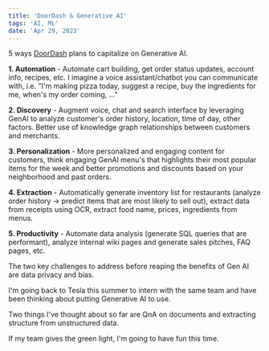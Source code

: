 ```yaml
---
title: 'DoorDash & Generative AI'
tags: 'AI, ML'
date: 'Apr 29, 2023'
---
```


5 ways [DoorDash](https://doordash.engineering/2023/04/26/doordash-identifies-five-big-areas-for-using-generative-ai/) plans to capitalize on Generative AI.

**1. Automation** - Automate cart building, get order status updates, account info, recipes, etc. I imagine a voice assistant/chatbot you can communicate with, i.e. "I'm making pizza today, suggest a recipe, buy the ingredients for me, when's my order coming, ..."

**2. Discovery** - Augment voice, chat and search interface by leveraging GenAI to analyze customer's order history, location, time of day, other factors. Better use of knowledge graph relationships between customers and merchants.

**3. Personalization** - More personalized and engaging content for customers, think engaging GenAI menu's that highlights their most popular items for the week and better promotions and discounts based on your neighborhood and past orders.

**4. Extraction** - Automatically generate inventory list for restaurants (analyze order history -> predict items that are most likely to sell out), extract data from receipts using OCR, extract food name, prices, ingredients from menus.

**5. Productivity** - Automate data analysis (generate SQL queries that are performant), analyze internal wiki pages and generate sales pitches, FAQ pages, etc.

The two key challenges to address before reaping the benefits of Gen AI are data privacy and bias.

I'm going back to Tesla this summer to intern with the same team and have been thinking about putting Generative AI to use.

Two things I've thought about so far are QnA on documents and extracting structure from unstructured data.

If my team gives the green light, I'm going to have fun this time.
